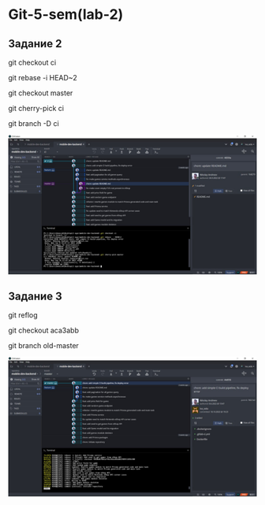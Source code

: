 # Git-5-sem(lab-2)

## Задание 2

git checkout ci

git rebase -i HEAD~2

git checkout master

git cherry-pick ci

git branch -D ci

![Зад.2](https://github.com/poker303/Git-5-sem/blob/report/docs/task2.jpg)

## Задание 3

git reflog

git checkout aca3abb

git branch old-master

![Зад.3](https://github.com/poker303/Git-5-sem/blob/report/docs/task3.jpg)
